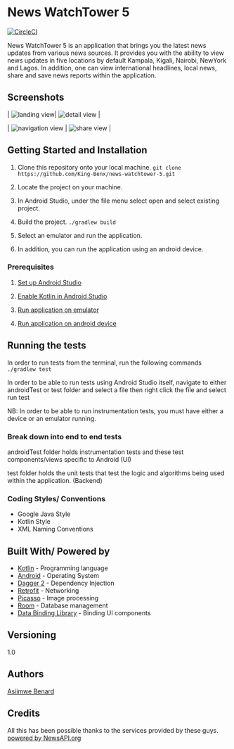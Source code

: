 # News WatchTower 5

[![CircleCI](https://circleci.com/gh/King-Benx/android-level-up/tree/develop.svg?style=svg)](https://circleci.com/gh/King-Benx/android-level-up/tree/develop)

News WatchTower 5 is an application that brings you the latest news updates from various news sources. It provides you with the ability to view news updates in five locations by default Kampala, Kigali, Nairobi, NewYork and Lagos.
In addition, one can view international headlines, local news, share and save news reports within the application.


## Screenshots
| ![landing view](https://github.com/King-Benx/news-watchtower-5/blob/ch-improve-readme.md-164026904/screenshots/landing.png)| ![detail view](https://github.com/King-Benx/news-watchtower-5/blob/ch-improve-readme.md-164026904/screenshots/detail.png) |


| ![navigation view](https://github.com/King-Benx/news-watchtower-5/blob/ch-improve-readme.md-164026904/screenshots/navigation.png) | ![share view](https://github.com/King-Benx/news-watchtower-5/blob/ch-improve-readme.md-164026904/screenshots/share.png) |

## Getting Started and Installation

1. Clone this repository onto your local machine.
`git clone https://github.com/King-Benx/news-watchtower-5.git`

2. Locate the project on your machine. 

3. In Android Studio, under the file menu select open and select existing project.

4. Build the project.
`./gradlew build`

5. Select an emulator and run the application.

6. In addition, you can run the application using an android device.

### Prerequisites

1. [Set up Android Studio](https://developer.android.com/studio/install) 

2. [Enable Kotlin in Android Studio](https://medium.com/@elye.project/setup-kotlin-for-android-studio-1bffdf1362e8)

3. [Run application on emulator](https://developer.android.com/studio/run/emulator)

4. [Run application on android device](https://developer.android.com/studio/run/device)


## Running the tests

In order to run tests from the terminal, run the following commands
`./gradlew test`

In order to be able to run tests using Android Studio itself, navigate to either androidTest or test folder and select a file then right click the file and select run test

NB: In order to be able to run instrumentation tests, you must have either a device or an emulator running.

### Break down into end to end tests

androidTest folder holds instrumentation tests and these test components/views specific to Android (UI)

test folder holds the unit tests that test the logic and algorithms being used within the application. (Backend)

### Coding Styles/ Conventions
- Google Java Style
- Kotlin Style
- XML Naming Conventions


## Built With/ Powered by

* [Kotlin](https://kotlinlang.org/) - Programming language
* [Android](https://www.android.com/) - Operating System
* [Dagger 2](https://google.github.io/dagger/) - Dependency Injection
* [Retrofit](https://square.github.io/retrofit/) - Networking
* [Picasso](http://square.github.io/picasso/) - Image processing
* [Room](https://developer.android.com/topic/libraries/architecture/room) - Database management
* [Data Binding Library](https://developer.android.com/topic/libraries/data-binding/) - Binding UI components

## Versioning
1.0 

## Authors
[Asiimwe Benard](https://github.com/King-Benx)


## Credits
All this has been possible thanks to the services provided by these guys.
[powered by NewsAPI.org](https://newsapi.org)

